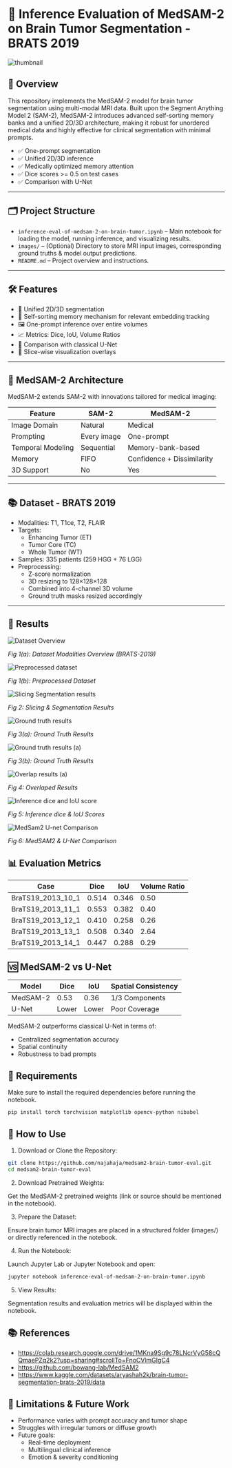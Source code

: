 # 🧠 Inference Evaluation of MedSAM-2 on Brain Tumor Segmentation - BRATS 2019

![thumbnail](https://github.com/user-attachments/assets/f64d69d3-a156-40fc-8d31-c5e0acc451fa)

## 📌 Overview

This repository implements the MedSAM-2 model for brain tumor segmentation using multi-modal MRI data. Built upon the Segment Anything Model 2 (SAM-2), MedSAM-2 introduces advanced self-sorting memory banks and a unified 2D/3D architecture, making it robust for unordered medical data and highly effective for clinical segmentation with minimal prompts.

- ✅ One-prompt segmentation
- ✅ Unified 2D/3D inference
- ✅ Medically optimized memory attention
- ✅ Dice scores >= 0.5 on test cases
- ✅ Comparison with U-Net

---

## 🗂 Project Structure

- `inference-eval-of-medsam-2-on-brain-tumor.ipynb` – Main notebook for loading the model, running inference, and visualizing results.
- `images/` – (Optional) Directory to store MRI input images, corresponding ground truths & model output predictions.
- `README.md` – Project overview and instructions.

---

## 🛠️ Features

- 🔄 Unified 2D/3D segmentation
- 🧠 Self-sorting memory mechanism for relevant embedding tracking
- 🖼️ One-prompt inference over entire volumes
- 📈 Metrics: Dice, IoU, Volume Ratios
- 🧪 Comparison with classical U-Net
- 🎨 Slice-wise visualization overlays

---
## 🧠 MedSAM-2 Architecture

MedSAM-2 extends SAM-2 with innovations tailored for medical imaging:

| Feature           | SAM-2       | MedSAM-2                   |
| ----------------- | ----------- | -------------------------- |
| Image Domain      | Natural     | Medical                    |
| Prompting         | Every image | One-prompt                 |
| Temporal Modeling | Sequential  | Memory-bank-based          |
| Memory            | FIFO        | Confidence + Dissimilarity |
| 3D Support        | No          | Yes                        |

---
## 📚 Dataset - BRATS 2019
- Modalities: T1, T1ce, T2, FLAIR
- Targets:
  - Enhancing Tumor (ET)
  - Tumor Core (TC)
  - Whole Tumor (WT)
- Samples: 335 patients (259 HGG + 76 LGG)
- Preprocessing:
  - Z-score normalization
  - 3D resizing to 128×128×128
  - Combined into 4-channel 3D volume
  - Ground truth masks resized accordingly
---
## 🚀 Results

![Dataset Overview](https://github.com/user-attachments/assets/c30fe9fa-aa6c-47b3-8532-ae8a93ef0ed6)

*Fig 1(a): Dataset Modalities Overview (BRATS-2019)*

![Preprocessed dataset](https://github.com/user-attachments/assets/3ae3babd-0011-4670-acde-9da5c179a8b5)

*Fig 1(b): Preprocessed Dataset*

![Slicing   Segmentation results](https://github.com/user-attachments/assets/ef79cfb6-a013-4ceb-b62c-f53f12cd30ac)

*Fig 2: Slicing & Segmentation Results*

![Ground truth results](https://github.com/user-attachments/assets/7a5c98e8-9f6d-4143-8ea5-7f780b897604)

*Fig 3(a): Ground Truth Results*

![Ground truth results (a)](https://github.com/user-attachments/assets/b8cbfc89-3afd-42dd-b570-f7b63dd24ade)

*Fig 3(b): Ground Truth Results*

![Overlap results (a)](https://github.com/user-attachments/assets/1d869bd4-9991-49c6-b594-f2b2108e5207)

*Fig 4: Overlaped Results*

![Inference dice and IoU score](https://github.com/user-attachments/assets/62ff9a6e-d500-4787-b99e-1d35a2a38574)

*Fig 5: Inference dice & IoU Scores*

![MedSam2   U-net Comparison](https://github.com/user-attachments/assets/e9a63a7a-25ea-4c8d-929a-48168a8537d5)

*Fig 6: MedSAM2 & U-Net Comparison*

## 📊 Evaluation Metrics

| Case                 | Dice  | IoU   | Volume Ratio |
| -------------------- | ----- | ----- | ------------ |
| BraTS19\_2013\_10\_1 | 0.514 | 0.346 | 0.50         |
| BraTS19\_2013\_11\_1 | 0.553 | 0.382 | 0.40         |
| BraTS19\_2013\_12\_1 | 0.410 | 0.258 | 0.26         |
| BraTS19\_2013\_13\_1 | 0.508 | 0.340 | 2.64         |
| BraTS19\_2013\_14\_1 | 0.447 | 0.288 | 0.29         |

## 🆚 MedSAM-2 vs U-Net

| Model    | Dice  | IoU   | Spatial Consistency |
| -------- | ----- | ----- | ------------------- |
| MedSAM-2 | 0.53  | 0.36  | 1/3 Components      |
| U-Net    | Lower | Lower | Poor Coverage       |

MedSAM-2 outperforms classical U-Net in terms of:

- Centralized segmentation accuracy
- Spatial continuity
- Robustness to bad prompts

## 🧰 Requirements

Make sure to install the required dependencies before running the notebook.

```bash
pip install torch torchvision matplotlib opencv-python nibabel
```

## 🧪 How to Use

1. Download or Clone the Repository:
```bash
git clone https://github.com/najahaja/medsam2-brain-tumor-eval.git
cd medsam2-brain-tumor-eval
```
2. Download Pretrained Weights:

Get the MedSAM-2 pretrained weights (link or source should be mentioned in the notebook).

3. Prepare the Dataset:

Ensure brain tumor MRI images are placed in a structured folder (images/) or directly referenced in the notebook.

4. Run the Notebook:

Launch Jupyter Lab or Jupyter Notebook and open:
```bash
jupyter notebook inference-eval-of-medsam-2-on-brain-tumor.ipynb
```
5. View Results:

Segmentation results and evaluation metrics will be displayed within the notebook.

## 📚 References

- https://colab.research.google.com/drive/1MKna9Sg9c78LNcrVyG58cQQmaePZq2k2?usp=sharing#scrollTo=FnoCVlmGIgC4
- https://github.com/bowang-lab/MedSAM2
- https://www.kaggle.com/datasets/aryashah2k/brain-tumor-segmentation-brats-2019/data

## 📌 Limitations & Future Work

- Performance varies with prompt accuracy and tumor shape
- Struggles with irregular tumors or diffuse growth
- Future goals:
  - Real-time deployment
  - Multilingual clinical inference
  - Emotion & severity conditioning



